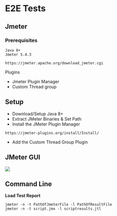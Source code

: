 # E2E Tests

## Jmeter

### Prerequisites

```
Java 8+
Jmeter 5.4.3

https://jmeter.apache.org/download_jmeter.cgi
```

Plugins

- Jmeter Plugin Manager
- Custom Thread group

## Setup

- Download/Setup Java 8+
- Extract JMeter Binaries & Set Path
- Install the JMeter Plugin Manager

```
https://jmeter-plugins.org/install/Install/
```

- Add the Custom Thread Group Plugin

## JMeter GUI

![](/assets/jmeter.png)

## Command Line

**Load Test Report**

```
jmeter -n -t PathOfJmeterFile -l PathOfResultFile
jmeter -n -t script.jmx -l scriptresults.jtl
```
